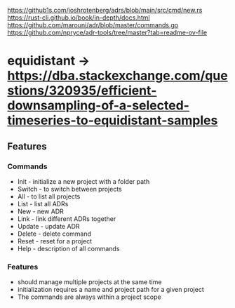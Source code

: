 https://github1s.com/joshrotenberg/adrs/blob/main/src/cmd/new.rs
https://rust-cli.github.io/book/in-depth/docs.html
https://github.com/marouni/adr/blob/master/commands.go
https://github.com/npryce/adr-tools/tree/master?tab=readme-ov-file

# equidistant -> https://dba.stackexchange.com/questions/320935/efficient-downsampling-of-a-selected-timeseries-to-equidistant-samples

## Features

### Commands

-   Init - initialize a new project with a folder path
-   Switch - to switch between projects
-   All - to list all projects
-   List - list all ADRs
-   New - new ADR
-   Link - link different ADRs together
-   Update - update ADR
-   Delete - delete command
-   Reset - reset for a project
-   Help - description of all commands

### Features

-   should manage multiple projects at the same time
-   initialization requires a name and project path for a given project
-   The commands are always within a project scope
